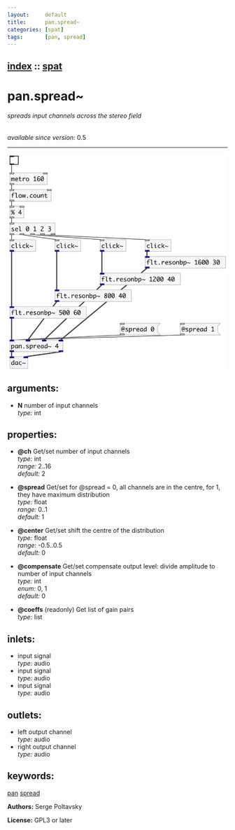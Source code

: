 ```yaml
---
layout:     default
title:      pan.spread~
categories: [spat]
tags:       [pan, spread]
---
```

[index](index.html) :: [spat](category_spat.html)
---

# pan.spread~

###### spreads input channels across the stereo field

*available since version:* 0.5

---




[![example](../examples/img/pan.spread~.jpg)](../examples/pd/pan.spread~.pd)



## arguments:

* **N**
number of input channels<br>
_type:_ int<br>





## properties:

* **@ch** 
Get/set number of input channels<br>
_type:_ int<br>
_range:_ 2..16<br>
_default:_ 2<br>

* **@spread** 
Get/set for @spread = 0, all channels are in the centre, for 1, they have maximum
distribution<br>
_type:_ float<br>
_range:_ 0..1<br>
_default:_ 1<br>

* **@center** 
Get/set shift the centre of the distribution<br>
_type:_ float<br>
_range:_ -0.5..0.5<br>
_default:_ 0<br>

* **@compensate** 
Get/set compensate output level: divide amplitude to number of input channels<br>
_type:_ int<br>
_enum:_ 0, 1<br>
_default:_ 0<br>

* **@coeffs** (readonly)
Get list of gain pairs<br>
_type:_ list<br>



## inlets:

* input signal<br>
_type:_ audio
* input signal<br>
_type:_ audio
* input signal<br>
_type:_ audio



## outlets:

* left output channel<br>
_type:_ audio
* right output channel<br>
_type:_ audio



## keywords:

[pan](keywords/pan.html)
[spread](keywords/spread.html)






**Authors:** Serge Poltavsky




**License:** GPL3 or later





